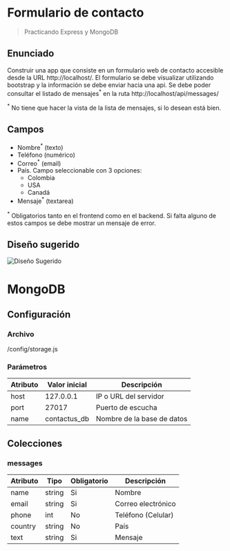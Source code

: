 
# Formulario de contacto
>Practicando Express y MongoDB

## Enunciado
Construir una app que consiste en un formulario web de contacto accesible desde la URL http://localhost/. El formulario se debe visualizar utilizando bootstrap y la información se debe enviar hacia una api. Se debe poder consultar el listado de mensajes<sup>*</sup> en la ruta http://localhost/api/messages/

<sup>*</sup> No tiene que hacer la vista de la lista de mensajes, si lo desean está bien.

## Campos
- Nombre<sup>*</sup> (texto)
- Teléfono (numérico)
- Correo<sup>*</sup> (email)
- País. Campo seleccionable con 3 opciones:
  - Colombia
  - USA
  - Canadá
- Mensaje<sup>*</sup> (textarea)

<sup>*</sup> Obligatorios tanto en el frontend como en el backend. Si falta alguno de estos campos se debe mostrar un mensaje de error.

## Diseño sugerido
![Diseño Sugerido](https://s3.amazonaws.com/makeitreal/images/classroom-prod/c786d483fe65ca3c876af4028c7f9cbd.png "Diseño Sugerido")

# MongoDB

## Configuración

### Archivo
/config/storage.js

### Parámetros
|Atributo|Valor inicial|Descripción|
|--|--|--|
|host|127.0.0.1|IP o URL del servidor|
|port|27017|Puerto de escucha|
|name|contactus_db|Nombre de la base de datos


## Colecciones

### messages

|Atributo|Tipo|Obligatorio|Descripción|
|--|--|--|--|
|name|string|Si|Nombre|
|email|string|Si|Correo electrónico|
|phone|int|No|Teléfono (Celular)|
|country|string|No|País|
|text|string|Si|Mensaje|
